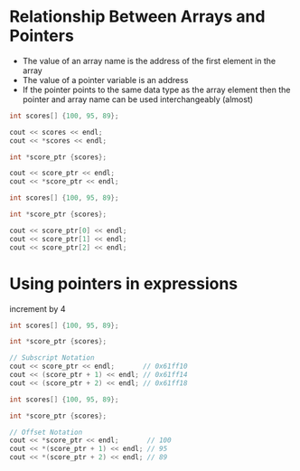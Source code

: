 # Relationship Between Arrays and Pointers

- The value of an array name is the address of the first element in the array
- The value of a pointer variable is an address
- If the pointer points to the same data type as the array element then the pointer and array name can be used interchangeably (almost)

```cpp
int scores[] {100, 95, 89};

cout << scores << endl;
cout << *scores << endl;

int *score_ptr {scores};

cout << score_ptr << endl;
cout << *score_ptr << endl;
```

```cpp
int scores[] {100, 95, 89};

int *score_ptr {scores};

cout << score_ptr[0] << endl;
cout << score_ptr[1] << endl;
cout << score_ptr[2] << endl;
```

# Using pointers in expressions

increment by 4

```cpp
int scores[] {100, 95, 89};

int *score_ptr {scores};

// Subscript Notation
cout << score_ptr << endl;       // 0x61ff10
cout << (score_ptr + 1) << endl; // 0x61ff14
cout << (score_ptr + 2) << endl; // 0x61ff18
```

```cpp
int scores[] {100, 95, 89};

int *score_ptr {scores};

// Offset Notation
cout << *score_ptr << endl;       // 100
cout << *(score_ptr + 1) << endl; // 95
cout << *(score_ptr + 2) << endl; // 89
```
